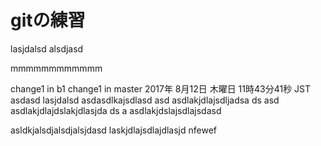 # gitの練習
lasjdalsd
alsdjasd

mmmmmmmmmmmm

change1 in b1
change1 in master
2017年 8月12日 木曜日 11時43分41秒 JST
asdasd
lasjdalsd
asdasdlkajsdlasd
asd
asdlakjdlajsdljadsa
ds
asd
asdlakjdlajdslakjdlasjda
ds
a
asdlakjdslajsdlajsdasd

asldkjalsdjalsdjalsjdasd
laskjdlajsdlajdlasjd
nfewef
